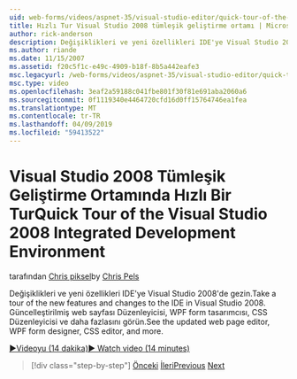 ```yaml
---
uid: web-forms/videos/aspnet-35/visual-studio-editor/quick-tour-of-the-visual-studio-2008-integrated-development-environment
title: Hızlı Tur Visual Studio 2008 tümleşik geliştirme ortamı | Microsoft Docs
author: rick-anderson
description: Değişiklikleri ve yeni özellikleri IDE'ye Visual Studio 2008'de gezin. Güncelleştirilmiş web sayfası Düzenleyicisi, WPF form tasarımcısı, CSS Düzenleyicisi ve daha fazlasını görün.
ms.author: riande
ms.date: 11/15/2007
ms.assetid: f20c5f1c-e49c-4909-b18f-8b5a442eafe3
msc.legacyurl: /web-forms/videos/aspnet-35/visual-studio-editor/quick-tour-of-the-visual-studio-2008-integrated-development-environment
msc.type: video
ms.openlocfilehash: 3eaf2a59188c041fbe801f30f81e691aba2060a6
ms.sourcegitcommit: 0f1119340e4464720cfd16d0ff15764746ea1fea
ms.translationtype: MT
ms.contentlocale: tr-TR
ms.lasthandoff: 04/09/2019
ms.locfileid: "59413522"
---
```

# <a name="quick-tour-of-the-visual-studio-2008-integrated-development-environment"></a><span data-ttu-id="6987c-104">Visual Studio 2008 Tümleşik Geliştirme Ortamında Hızlı Bir Tur</span><span class="sxs-lookup"><span data-stu-id="6987c-104">Quick Tour of the Visual Studio 2008 Integrated Development Environment</span></span>

<span data-ttu-id="6987c-105">tarafından [Chris piksel](https://twitter.com/chrispels)</span><span class="sxs-lookup"><span data-stu-id="6987c-105">by [Chris Pels](https://twitter.com/chrispels)</span></span>

<span data-ttu-id="6987c-106">Değişiklikleri ve yeni özellikleri IDE'ye Visual Studio 2008'de gezin.</span><span class="sxs-lookup"><span data-stu-id="6987c-106">Take a tour of the new features and changes to the IDE in Visual Studio 2008.</span></span> <span data-ttu-id="6987c-107">Güncelleştirilmiş web sayfası Düzenleyicisi, WPF form tasarımcısı, CSS Düzenleyicisi ve daha fazlasını görün.</span><span class="sxs-lookup"><span data-stu-id="6987c-107">See the updated web page editor, WPF form designer, CSS editor, and more.</span></span>

[<span data-ttu-id="6987c-108">&#9654;Videoyu (14 dakika)</span><span class="sxs-lookup"><span data-stu-id="6987c-108">&#9654; Watch video (14 minutes)</span></span>](https://channel9.msdn.com/Blogs/ASP-NET-Site-Videos/quick-tour-of-the-visual-studio-2008-integrated-development-environment)

> [!div class="step-by-step"]
> <span data-ttu-id="6987c-109">[Önceki](intellisense-for-jscript-and-aspnet-ajax.md)
> [İleri](creating-and-modifying-a-css-file.md)</span><span class="sxs-lookup"><span data-stu-id="6987c-109">[Previous](intellisense-for-jscript-and-aspnet-ajax.md)
[Next](creating-and-modifying-a-css-file.md)</span></span>
